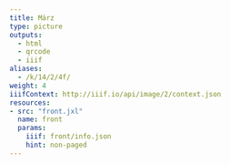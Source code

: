 ```yaml
---
title: März
type: picture
outputs:
  - html
  - qrcode
  - iiif
aliases:
  - /k/14/2/4f/
weight: 4
iiifContext: http://iiif.io/api/image/2/context.json
resources:
- src: "front.jxl"
  name: front
  params:
    iiif: front/info.json
    hint: non-paged
---
```

